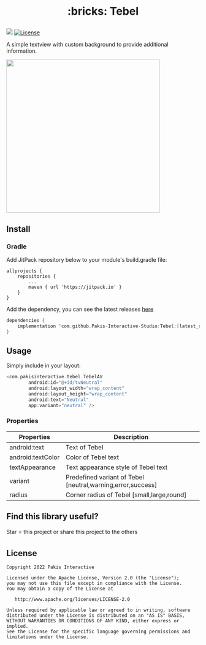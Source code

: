<h1>
	<p align="center">
	    :bricks: Tebel
	</p>
</h1>

[![](https://jitpack.io/v/Pakis-Interactive-Studio/Tebel.svg)](https://jitpack.io/#Pakis-Interactive-Studio/Tebel)
<a href="https://opensource.org/licenses/Apache-2.0"><img alt="License" src="https://img.shields.io/badge/License-Apache%202.0-blue.svg"/></a>

A simple textview with custom background to provide additional information.

<img src="https://user-images.githubusercontent.com/19986771/180936364-c4050723-0123-4969-ac93-96593be4c546.png" width="400" />

## Install
### Gradle
Add JitPack repository below to your module's build.gradle file:
```
allprojects {
	repositories {
		...
		maven { url 'https://jitpack.io' }
	}
}
```
Add the dependency, you can see the latest releases <a href="https://github.com/Pakis-Interactive-Studio/Tebel/releases">here</a>

``` Kotlin
dependencies {
    implementation 'com.github.Pakis-Interactive-Studio:Tebel:[latest_release]'
}
```

## Usage
Simply include in your layout:
``` Kotlin
<com.pakisinteractive.tebel.TebelAV
        android:id="@+id/tvNeutral"
        android:layout_width="wrap_content"
        android:layout_height="wrap_content"
        android:text="Neutral"
        app:variant="neutral" />
```

### Properties

| Properties  | Description |
| ------------- | ------------- |
| android:text  | Text of Tebel  |
| android:textColor  | Color of Tebel text  |
| textAppearance  | Text appearance style of Tebel text  |
| variant  | Predefined variant of Tebel [neutral,warning,error,success]  |
| radius  | Corner radius of Tebel [small,large,round]  |

## Find this library useful? 
Star :star: this project  or share this project to the others 

## License
```
Copyright 2022 Pakis Interactive

Licensed under the Apache License, Version 2.0 (the "License");
you may not use this file except in compliance with the License.
You may obtain a copy of the License at

   http://www.apache.org/licenses/LICENSE-2.0

Unless required by applicable law or agreed to in writing, software
distributed under the License is distributed on an "AS IS" BASIS,
WITHOUT WARRANTIES OR CONDITIONS OF ANY KIND, either express or implied.
See the License for the specific language governing permissions and
limitations under the License.
```
